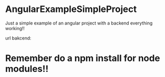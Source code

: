 # AngularExampleSimpleProject

Just a simple example of an angular project with a backend everything working!! 

url bakcend: 

# Remember do a npm install for node modules!!

